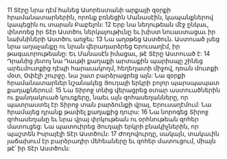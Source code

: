 11 Տէրը նրա դէմ հանեց Ասորեստանի արքայի զօրքի հրամանատարներին, որոնք բռնեցին Մանասէին, կապանքներով կապեցին ու տարան Բաբելոն: 12 Երբ նա նեղութեան մէջ ընկաւ, փնտռեց իր Տէր Աստծու ներկայութիւնը եւ խիստ նուաստացաւ իր նախնիների Աստծու առջեւ: 13 Նա աղօթեց Աստծուն. Աստուած լսեց նրա աղաչանքը ու նրան վերադարձրեց Երուսաղէմ, իր թագաւորութեանը: Եւ Մանասէն իմացաւ, թէ Տէրը Աստուած է:
14 Դրանից յետոյ նա Դաւթի քաղաքի արտաքին պարիսպը շինեց արեւմուտքից դէպի հարաւակողմ, հեղեղատի միջով, դռան մուտքի մօտ, Օփէլի շուրջը. նա շատ բարձրացրեց այն: Նա զօրքի հրամանատարներ նշանակեց Յուդայի երկրի բոլոր պարսպապատ քաղաքներում: 15 Նա Տիրոջ տնից վերացրեց օտար աստուածներին ու քանդակուած կուռքերը, նաեւ այն զոհասեղանները, որ պատրաստել էր Տիրոջ տան բարձունքի վրայ, Երուսաղէմում: Նա հրամայեց դրանք թափել քաղաքից դուրս: 16 Նա նորոգեց Տիրոջ զոհասեղանը եւ նրա վրայ փրկութեան ու օրհնութեան զոհեր մատուցեց: Նա պատուիրեց Յուդայի երկրի բնակիչներին, որ պաշտեն Իսրայէլի Տէր Աստծուն: 17 Ժողովուրդը, սակայն, տակաւին յաճախում էր բարձրադիր մեհեաները եւ զոհեր մատուցում, միայն թէ՝ իր Տէր Աստծուն:
